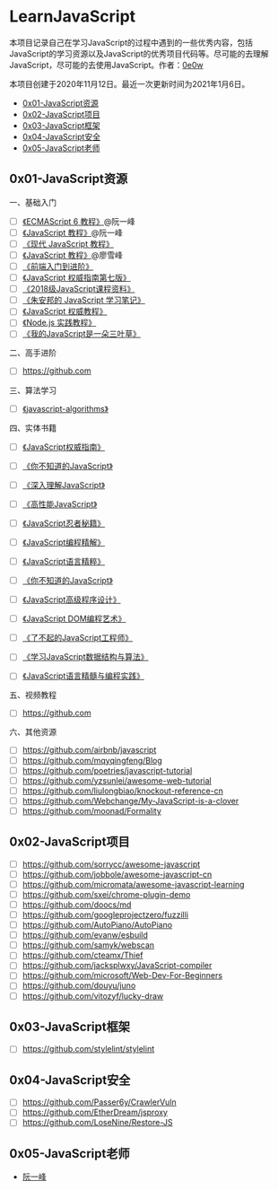 # LearnJavaScript

本项目记录自己在学习JavaScript的过程中遇到的一些优秀内容，包括JavaScript的学习资源以及JavaScript的优秀项目代码等。尽可能的去理解JavaScript，尽可能的去使用JavaScript。作者：[0e0w](https://github.com/0e0w/LearnJavaScript)

本项目创建于2020年11月12日。最近一次更新时间为2021年1月6日。

- [0x01-JavaScript资源](https://github.com/0e0w/LearnJavaScript#0x01-javascript%E8%B5%84%E6%BA%90)
- [0x02-JavaScript项目](https://github.com/0e0w/LearnJavaScript#0x02-javascript%E9%A1%B9%E7%9B%AE)
- [0x03-JavaScript框架](https://github.com/0e0w/LearnJavaScript#0x03-javascript%E6%A1%86%E6%9E%B6)
- [0x04-JavaScript安全](https://github.com/0e0w/LearnJavaScript#0x04-javascript%E5%AE%89%E5%85%A8)
- [0x05-JavaScript老师](https://github.com/0e0w/LearnJavaScript#0x05-javascript%E8%80%81%E5%B8%88)

## 0x01-JavaScript资源

一、基础入门

- [ ] [《ECMAScript 6 教程》](https://wangdoc.com/es6)@阮一峰
- [ ] [《JavaScript 教程》](https://github.com/wangdoc/javascript-tutorial)@阮一峰
- [ ] [《现代 JavaScript 教程》](https://github.com/javascript-tutorial/zh.javascript.info)
- [ ] [《JavaScript 教程》](https://www.liaoxuefeng.com/wiki/1022910821149312)@廖雪峰
- [ ] [《前端入门到进阶》](https://github.com/qianguyihao/Web)
- [ ] [《JavaScript 权威指南第七版》](https://github.com/gdut-yy/JavaScript-The-Definitive-Guide-7th-zh)
- [ ] [《2018级JavaScript课程资料》](https://github.com/liuxiumei123/javascript-advanced)
- [ ] [《朱安邦的 JavaScript 学习笔记》](https://github.com/anbang/javascript-notes)
- [ ] [《JavaScript 权威教程》](https://github.com/jikexueyuanwiki/javascript-bak)
- [ ] [《Node.js 实践教程》](https://github.com/ElemeFE/node-practice)
- [ ] [《我的JavaScript是一朵三叶草》](https://github.com/Webchange/My-JavaScript-is-a-clover)

二、高手进阶

- [ ] https://github.com

三、算法学习

- [ ] [《javascript-algorithms》](https://github.com/trekhleb/javascript-algorithms)

四、实体书籍

- [ ] [《JavaScript权威指南》]()
- [ ] [《你不知道的JavaScript》]()
- [ ] [《深入理解JavaScript》]()
- [ ] [《高性能JavaScript》]()
- [ ] [《JavaScript忍者秘籍》]()
- [ ] [《JavaScript编程精解》]()
- [ ] [《JavaScript语言精粹》](https://item.jd.com/11090963.html)
- [ ] [《你不知道的JavaScript》]()
- [ ] [《JavaScript高级程序设计》]()
- [ ] [《JavaScript DOM编程艺术》]()
- [ ] [《了不起的JavaScript工程师》]()
- [ ] [《学习JavaScript数据结构与算法》]()
- [ ] [《JavaScript语言精髓与编程实践》]()


五、视频教程

- [ ] https://github.com

六、其他资源

- [ ] https://github.com/airbnb/javascript
- [ ] https://github.com/mqyqingfeng/Blog
- [ ] https://github.com/poetries/javascript-tutorial
- [ ] https://github.com/yzsunlei/awesome-web-tutorial
- [ ] https://github.com/liulongbiao/knockout-reference-cn
- [ ] https://github.com/Webchange/My-JavaScript-is-a-clover
- [ ] https://github.com/moonad/Formality

## 0x02-JavaScript项目

- [ ] https://github.com/sorrycc/awesome-javascript
- [ ] https://github.com/jobbole/awesome-javascript-cn
- [ ] https://github.com/micromata/awesome-javascript-learning
- [ ] https://github.com/sxei/chrome-plugin-demo
- [ ] https://github.com/doocs/md
- [ ] https://github.com/googleprojectzero/fuzzilli
- [ ] https://github.com/AutoPiano/AutoPiano
- [ ] https://github.com/evanw/esbuild
- [ ] https://github.com/samyk/webscan
- [ ] https://github.com/cteamx/Thief
- [ ] https://github.com/jacksplwxy/JavaScript-compiler
- [ ] https://github.com/microsoft/Web-Dev-For-Beginners
- [ ] https://github.com/douyu/juno
- [ ] https://github.com/vitozyf/lucky-draw

## 0x03-JavaScript框架

- [ ] https://github.com/stylelint/stylelint

## 0x04-JavaScript安全

- [ ] https://github.com/Passer6y/CrawlerVuln
- [ ] https://github.com/EtherDream/jsproxy
- [ ] https://github.com/LoseNine/Restore-JS

## 0x05-JavaScript老师

- [阮一峰](http://www.ruanyifeng.com/)